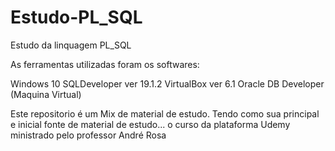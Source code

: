 # Estudo-PL_SQL
Estudo da linquagem PL_SQL

As ferramentas utilizadas foram os softwares: 

  Windows 10
  SQLDeveloper ver 19.1.2
  VirtualBox ver 6.1
  Oracle DB Developer (Maquina Virtual)

Este repositorio é um Mix de material de estudo. 
Tendo como sua principal e inicial fonte de material de estudo...
o curso da plataforma Udemy ministrado pelo professor André Rosa

